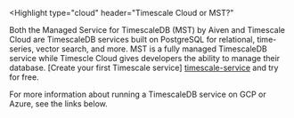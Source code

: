 <Highlight
  type="cloud"
  header="Timescale Cloud or MST?"
>

Both the Managed Service for TimescaleDB (MST) by Aiven and Timescale Cloud are TimescaleDB services built on 
PostgreSQL for relational, time-series, vector search, and more. MST is a fully managed TimescaleDB service while 
Timescle Сloud gives developers the ability to manage their database. [Create your first Timescale service]
[timescale-service] and try for free.

For more information about running a TimescaleDB service on GCP or Azure, see the links below.

</Highlight>

[timescale-service]: /getting-started/:currentVersion:/services